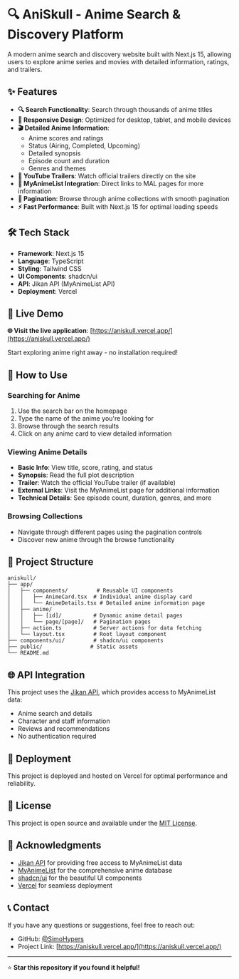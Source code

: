 # 🔍 AniSkull - Anime Search & Discovery Platform

A modern anime search and discovery website built with Next.js 15, allowing users to explore anime series and movies with detailed information, ratings, and trailers.

## ✨ Features

- **🔍 Search Functionality**: Search through thousands of anime titles
- **📱 Responsive Design**: Optimized for desktop, tablet, and mobile devices
- **🎬 Detailed Anime Information**: 
  - Anime scores and ratings
  - Status (Airing, Completed, Upcoming)
  - Detailed synopsis
  - Episode count and duration
  - Genres and themes
- **🎥 YouTube Trailers**: Watch official trailers directly on the site
- **🔗 MyAnimeList Integration**: Direct links to MAL pages for more information
- **📄 Pagination**: Browse through anime collections with smooth pagination
- **⚡ Fast Performance**: Built with Next.js 15 for optimal loading speeds

## 🛠️ Tech Stack

- **Framework**: Next.js 15
- **Language**: TypeScript
- **Styling**: Tailwind CSS
- **UI Components**: shadcn/ui
- **API**: Jikan API (MyAnimeList API)
- **Deployment**: Vercel

## 🚀 Live Demo

**🌐 Visit the live application**: [https://aniskull.vercel.app/](https://aniskull.vercel.app/)

Start exploring anime right away - no installation required!

## 🎯 How to Use

### Searching for Anime
1. Use the search bar on the homepage
2. Type the name of the anime you're looking for
3. Browse through the search results
4. Click on any anime card to view detailed information

### Viewing Anime Details
- **Basic Info**: View title, score, rating, and status
- **Synopsis**: Read the full plot description
- **Trailer**: Watch the official YouTube trailer (if available)
- **External Links**: Visit the MyAnimeList page for additional information
- **Technical Details**: See episode count, duration, genres, and more

### Browsing Collections
- Navigate through different pages using the pagination controls
- Discover new anime through the browse functionality

## 📁 Project Structure

```
aniskull/
├── app/
│   ├── components/         # Reusable UI components
│   │   ├── AnimeCard.tsx  # Individual anime display card
│   │   └── AnimeDetails.tsx # Detailed anime information page
│   ├── anime/
│   │   ├── [id]/          # Dynamic anime detail pages
│   │   └── page/[page]/   # Pagination pages
│   ├── action.ts          # Server actions for data fetching
│   └── layout.tsx         # Root layout component
├── components/ui/         # shadcn/ui components
├── public/               # Static assets
└── README.md
```

## 🌐 API Integration

This project uses the [Jikan API](https://jikan.moe/), which provides access to MyAnimeList data:
- Anime search and details
- Character and staff information
- Reviews and recommendations
- No authentication required

## 🚀 Deployment

This project is deployed and hosted on Vercel for optimal performance and reliability.

## 📝 License

This project is open source and available under the [MIT License](LICENSE).

## 🙏 Acknowledgments

- [Jikan API](https://jikan.moe/) for providing free access to MyAnimeList data
- [MyAnimeList](https://myanimelist.net/) for the comprehensive anime database
- [shadcn/ui](https://ui.shadcn.com/) for the beautiful UI components
- [Vercel](https://vercel.com/) for seamless deployment

## 📞 Contact

If you have any questions or suggestions, feel free to reach out:

- GitHub: [@SimoHypers](https://github.com/SimoHypers)
- Project Link: [https://aniskull.vercel.app/](https://aniskull.vercel.app/)

---

⭐ **Star this repository if you found it helpful!**